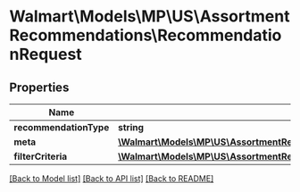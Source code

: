 # Walmart\Models\MP\US\AssortmentRecommendations\RecommendationRequest

## Properties

Name | Type | Description | Notes
------------ | ------------- | ------------- | -------------
**recommendationType** | **string** | | Attribute | Description | Data Type | | --- | ----------- | ------- | | ITEM | To get list of recommended items | string | |
**meta** | [**\Walmart\Models\MP\US\AssortmentRecommendations\MetaDataRequest**](MetaDataRequest.md) |  | [optional]
**filterCriteria** | [**\Walmart\Models\MP\US\AssortmentRecommendations\RecommendationRequestFilter**](RecommendationRequestFilter.md) |  | [optional]


[[Back to Model list]](./) [[Back to API list]](../../../../../README.md#supported-apis) [[Back to README]](../../../../../README.md)
